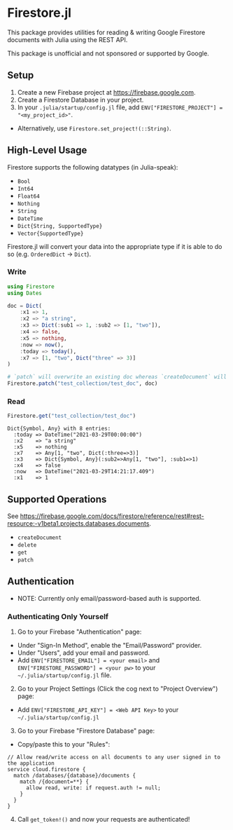 # Firestore.jl

This package provides utilities for reading & writing Google Firestore documents with Julia using the REST API.

This package is unofficial and not sponsored or supported by Google.

## Setup

1. Create a new Firebase project at https://firebase.google.com.
2. Create a Firestore Database in your project.
3. In your `.julia/startup/config.jl` file, add `ENV["FIRESTORE_PROJECT"] = "<my_project_id>"`.
  - Alternatively, use `Firestore.set_project!(::String)`.

## High-Level Usage 

Firestore supports the following datatypes (in Julia-speak):

- `Bool`
- `Int64`
- `Float64`
- `Nothing`
- `String`
- `DateTime`
- `Dict{String, SupportedType}`
- `Vector{SupportedType}`

Firestore.jl will convert your data into the appropriate type if it is able to do so (e.g. `OrderedDict` -> `Dict`).

### Write

```julia
using Firestore
using Dates

doc = Dict(
    :x1 => 1,
    :x2 => "a string",
    :x3 => Dict(:sub1 => 1, :sub2 => [1, "two"]),
    :x4 => false,
    :x5 => nothing,
    :now => now(),
    :today => today(),
    :x7 => [1, "two", Dict("three" => 3)]
)

# `patch` will overwrite an existing doc whereas `createDocument` will not
Firestore.patch("test_collection/test_doc", doc)
```

### Read 

```julia
Firestore.get("test_collection/test_doc")
```

```
Dict{Symbol, Any} with 8 entries:
  :today => DateTime("2021-03-29T00:00:00")
  :x2    => "a string"
  :x5    => nothing
  :x7    => Any[1, "two", Dict(:three=>3)]
  :x3    => Dict{Symbol, Any}(:sub2=>Any[1, "two"], :sub1=>1)
  :x4    => false
  :now   => DateTime("2021-03-29T14:21:17.409")
  :x1    => 1
```

## Supported Operations

See https://firebase.google.com/docs/firestore/reference/rest#rest-resource:-v1beta1.projects.databases.documents.

- `createDocument`
- `delete`
- `get`
- `patch`

## Authentication

- NOTE: Currently only email/password-based auth is supported.

### Authenticating Only Yourself

1. Go to your Firebase "Authentication" page:
  - Under "Sign-In Method", enable the "Email/Password" provider.
  - Under "Users", add your email and password.
  - Add `ENV["FIRESTORE_EMAIL"] = <your email>` and `ENV["FIRESTORE_PASSWORD"] = <your pw>` to your `~/.julia/startup/config.jl` file.
2. Go to your Project Settings (Click the cog next to "Project Overview") page:
  - Add `ENV["FIRESTORE_API_KEY"] = <Web API Key>` to your `~/.julia/startup/config.jl`
3. Go to your Firebase "Firestore Database" page:
  - Copy/paste this to your "Rules":
  ```
  // Allow read/write access on all documents to any user signed in to the application
  service cloud.firestore {
    match /databases/{database}/documents {
      match /{document=**} {
        allow read, write: if request.auth != null;
      }
    }
  }
  ```

4. Call `get_token!()` and now your requests are authenticated!